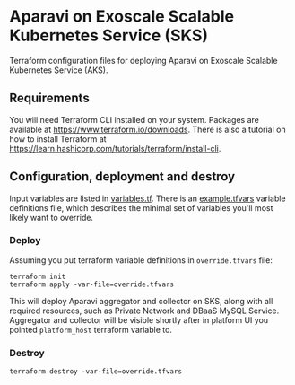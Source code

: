 # Aparavi on Exoscale Scalable Kubernetes Service (SKS)

Terraform configuration files for deploying Aparavi on Exoscale Scalable
Kubernetes Service (AKS).

## Requirements

You will need Terraform CLI installed on your system. Packages are available at
https://www.terraform.io/downloads. There is also a tutorial on how to install
Terraform at https://learn.hashicorp.com/tutorials/terraform/install-cli.

## Configuration, deployment and destroy

Input variables are listed in [variables.tf](./variables.tf). There is an
[example.tfvars](./example.tfvars) variable definitions file, which describes
the minimal set of variables you'll most likely want to override.

### Deploy

Assuming you put terraform variable definitions in `override.tfvars` file:

```
terraform init
terraform apply -var-file=override.tfvars
```

This will deploy Aparavi aggregator and collector on SKS, along with all
required resources, such as Private Network and DBaaS MySQL Service. Aggregator
and collector will be visible shortly after in platform UI you pointed
`platform_host` terraform variable to.

### Destroy

```
terraform destroy -var-file=override.tfvars
```
